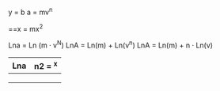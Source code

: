 y = b
a = mv<sup>n</sup>

==x = mx<sup>2</sup>

Lna = Ln (m · v<sup>N</sup>)
LnA = Ln(m) + Ln(v<sup>n</sup>)
LnA = Ln(m) + n · Ln(v)

| Lna | n2 = <sup>x</sup> |
| --- | ----------------- |
|     |                   |
|     |                   |
|     |                   |